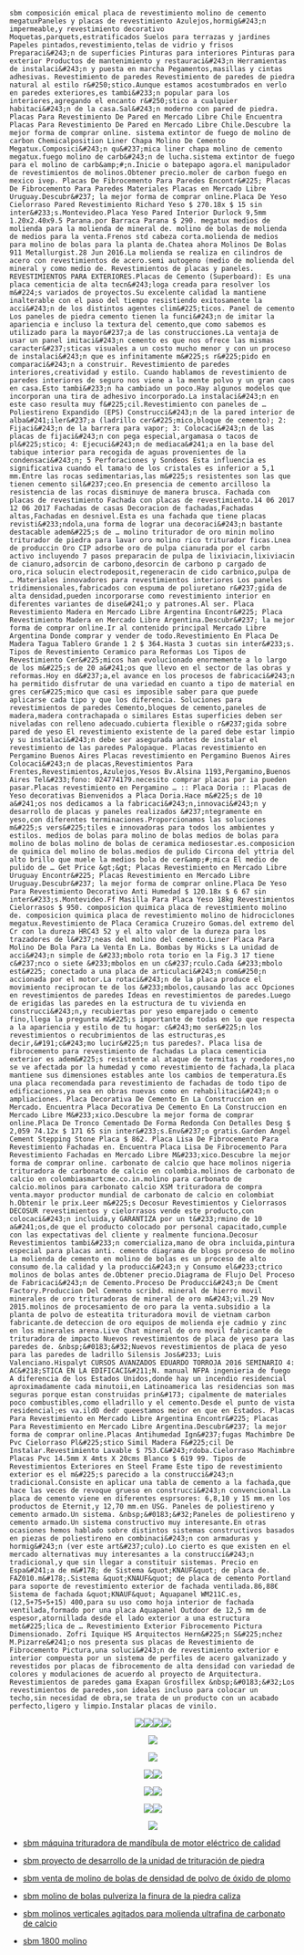 
```
sbm composición emical placa de revestimiento molino de cemento megatuxPaneles y placas de revestimiento Azulejos,hormig&#243;n impermeable,y revestimiento decorativo Moquetas,parquets,estratificados Suelos para terrazas y jardines Papeles pintados,revestimiento,telas de vidrio y frisos Preparaci&#243;n de superficies Pinturas para interiores Pinturas para exterior Productos de mantenimiento y restauraci&#243;n Herramientas de instalaci&#243;n y puesta en marcha Pegamentos,masillas y cintas adhesivas. Revestimiento de paredes Revestimiento de paredes de piedra natural al estilo r&#250;stico.Aunque estamos acostumbrados en verlo en paredes exteriores,es tambi&#233;n popular para los interiores,agregando el encanto r&#250;stico a cualquier habitaci&#243;n de la casa.Sal&#243;n moderno con pared de piedra. Placas Para Revestimiento De Pared en Mercado Libre Chile Encuentra Placas Para Revestimiento De Pared en Mercado Libre Chile.Descubre la mejor forma de comprar online. sistema extintor de fuego de molino de carbon Chemicalposition Liner Chapa Molino De Cemento Megatux.Composici&#243;n qu&#237;mica liner chapa molino de cemento megatux.fuego molino de carb&#243;n de lucha.sistema extintor de fuego para el molino de carb&amp;#;n.Inicie o batepapo agora.el manipulador de revestimientos de molinos.Obtener precio.moler de carbon fuego en mexico ivep. Placas De Fibrocemento Para Paredes Encontr&#225; Placas De Fibrocemento Para Paredes Materiales Placas en Mercado Libre Uruguay.Descubr&#237; la mejor forma de comprar online.Placa De Yeso Cielorraso Pared Revestimiento Richard Yeso $ 270.18x $ 15 sin inter&#233;s.Montevideo.Placa Yeso Pared Interior Durlock 9,5mm 1.20x2.40x9.5 Parana.por Barraca Parana $ 290. megatux medios de molienda para la molienda de mineral de. molino de bolas de molienda de medios para la venta.Frenos std cabeza corta.molienda de medios para molino de bolas para la planta de.Chatea ahora Molinos De Bolas 911 Metallurgist.28 Jun 2016.La molienda se realiza en cilindros de acero con revestimientos de acero.semi autogeno (medio de molienda del mineral y como medio de. Revestimientos de placas y paneles. REVESTIMIENTOS PARA EXTERIORES.Placas de Cemento (Superboard): Es una placa cementicia de alta tecn&#243;loga creada para resolver los m&#224;s variados de proyectos.Su excelente calidad la mantiene inalterable con el paso del tiempo resistiendo exitosamente la acci&#243;n de los distintos agentes clim&#225;ticos. Panel de cemento Los paneles de piedra cemento tienen la funci&#243;n de imitar la apariencia e incluso la textura del cemento,que como sabemos es utilizado para la mayor&#237;a de las construcciones.La ventaja de usar un panel imitaci&#243;n cemento es que nos ofrece las mismas caracter&#237;sticas visuales a un costo mucho menor y con un proceso de instalaci&#243;n que es infinitamente m&#225;s r&#225;pido en comparaci&#243;n a construir. Revestimiento de paredes interiores,creatividad y estilo. Cuando hablamos de revestimiento de paredes interiores de seguro nos viene a la mente polvo y un gran caos en casa.Esto tambi&#233;n ha cambiado un poco.Hay algunos modelos que incorporan una tira de adhesivo incorporado.La instalaci&#243;n en este caso resulta muy f&#225;cil.Revestimiento con paneles de … Poliestireno Expandido (EPS) Construcci&#243;n de la pared interior de alba&#241;iler&#237;a (ladrillo cer&#225;mico,bloque de cemento); 2: Fijaci&#243;n de la barrera para vapor; 3: Colocaci&#243;n de las placas de fijaci&#243;n con pega especial,argamasa o tacos de pl&#225;stico; 4: Ejecuci&#243;n de mediaca&#241;a en la base del tabique interior para recogida de aguas provenientes de la condensaci&#243;n; 5 Perforaciones y Sondeos Esta influencia es significativa cuando el tama!o de los cristales es inferior a 5,1 mm.Entre las rocas sedimentarias,las m&#225;s resistentes son las que tienen cemento sil&#237;ceo.En presencia de cemento arcilloso la resistencia de las rocas disminuye de manera brusca. Fachada con placas de revestimiento Fachada con placas de revestimiento.14 06 2017 12 06 2017 Fachadas de casas Decoracion de fachadas,Fachadas altas,Fachadas en desnivel.Esta es una fachada que tiene placas revisti&#233;ndola,una forma de lograr una decoraci&#243;n bastante destacable adem&#225;s de … molino triturador de oro minin molino triturador de piedra para lavar oro molino rico triturador ficas.Lnea de produccin Oro CIP adsorbe oro de pulpa cianurada por el carbn activo incluyendo 7 pasos preparacin de pulpa de lixiviacin,lixiviacin de cianuro,adsorcin de carbono,desorcin de carbono p cargado de oro,rica solucin electrodeposit,regeneracin de cido carbnico,pulpa de … Materiales innovadores para revestimientos interiores Los paneles tridimensionales,fabricados con espuma de poliuretano r&#237;gida de alta densidad,pueden incorporarse como revestimiento interior en diferentes variantes de dise&#241;o y patrones.Al ser. Placa Revestimiento Madera en Mercado Libre Argentina Encontr&#225; Placa Revestimiento Madera en Mercado Libre Argentina.Descubr&#237; la mejor forma de comprar online.Ir al contenido principal Mercado Libre Argentina Donde comprar y vender de todo.Revestimiento En Placa De Madera Tagua Tablero Grande 1 2 $ 364.Hasta 3 cuotas sin inter&#233;s. Tipos de Revestimiento Ceramico para Reformas Los Tipos de Revestimiento Cer&#225;micos han evolucionado enormemente a lo largo de los m&#225;s de 20 a&#241;os que llevo en el sector de las obras y reformas.Hoy en d&#237;a,el avance en los procesos de fabricaci&#243;n ha permitido disfrutar de una variedad en cuanto a tipo de material en gres cer&#225;mico que casi es imposible saber para que puede aplicarse cada tipo y que los diferencia. Soluciones para revestimientos de paredes Cemento,bloques de cemento,paneles de madera,madera contrachapada o similares Estas superficies deben ser niveladas con relleno adecuado.cubierta flexible o r&#237;gida sobre pared de yeso El revestimiento existente de la pared debe estar limpio y su instalaci&#243;n debe ser asegurada antes de instalar el revestimiento de las paredes Palopaque. Placas revestimiento en Pergamino Buenos Aires Placas revestimiento en Pergamino Buenos Aires Colocaci&#243;n de placas,Revestimientos Para Frentes,Revestimientos,Azulejos,Yesos Bv.Alsina 1193,Pergamino,Buenos Aires Tel&#233;fono: 024774179.necesito comprar placas por ia pueden pasar.Placas revestimiento en Pergamino … :: Placa Doria :: Placas de Yeso decorativas Bienvenidos a Placa Doria.Hace m&#225;s de 10 a&#241;os nos dedicamos a la fabricaci&#243;n,innovaci&#243;n y desarrollo de placas y paneles realizados &#237;ntegramente en yeso,con diferentes terminaciones.Proporcionamos las soluciones m&#225;s vers&#225;tiles e innovadoras para todos los ambientes y estilos. medios de bolas para molino de bolas medios de bolas para molino de bolas molino de bolas de ceramica mediosestar.es.composicion de quimica del molino de bolas.medios de pulido Circona del yttria del alto brillo que muele la medios bola de cer&amp;#;mica El medio de pulido de … Get Price &gt;&gt; Placas Revestimiento en Mercado Libre Uruguay Encontr&#225; Placas Revestimiento en Mercado Libre Uruguay.Descubr&#237; la mejor forma de comprar online.Placa De Yeso Para Revestimiento Decorativo Anti Humedad $ 120.18x $ 6 67 sin inter&#233;s.Montevideo.Ff Masilla Para Placa Yeso 18kg Revestimientos Cielorrasos $ 950. composicion quimica placa de revestimiento molino de. composicion quimica placa de revestimiento molino de hidrociclones megatux.Revestimiento de Placa Ceramica Cruzeiro Gomas.del extremo del Cr con la dureza HRC43 52 y el alto valor de la dureza para los trazadores de l&#237;neas del molino del cemento.Liner Placa Para Molino De Bola Para La Venta En La. Bombas by Hicks s La unidad de acci&#243;n simple de &#233;mbolo rota torio en la Fig.3 17 tiene c&#237;nco o siete &#233;mbolos en un c&#237;rculo.Cada &#233;mbolo est&#225; conectado a una placa de articulaci&#243;n com&#250;n accionada por el motor.La rotaci&#243;n de la placa produce el movimiento reciprocan te de los &#233;mbolos,causando las acc Opciones en revestimientos de paredes Ideas en revestimientos de paredes.Luego de erigidas las paredes en la estructura de tu vivienda en construcci&#243;n,y recubiertas por yeso emparejado o cemento fino,llega la pregunta m&#225;s importante de todas en lo que respecta a la apariencia y estilo de tu hogar: c&#243;mo ser&#225;n los revestimientos o recubrimientos de las estructuras,es decir,&#191;c&#243;mo lucir&#225;n tus paredes?. Placa lisa de fibrocemento para revestimiento de fachadas La placa cementicia exterior es adem&#225;s resistente al ataque de termitas y roedores,no se ve afectada por la humedad y como revestimiento de fachada,la placa mantiene sus dimensiones estables ante los cambios de temperatura.Es una placa recomendada para revestimiento de fachadas de todo tipo de edificaciones,ya sea en obras nuevas como en rehabilitaci&#243;n o ampliaciones. Placa Decorativa De Cemento En La Construccion en Mercado. Encuentra Placa Decorativa De Cemento En La Construccion en Mercado Libre M&#233;xico.Descubre la mejor forma de comprar online.Placa De Tronco Cementado De Forma Redonda Con Detalles Desg $ 2,059 74.12x $ 171 65 sin inter&#233;s.Env&#237;o gratis.Garden Angel Cement Stepping Stone Placa $ 862. Placa Lisa De Fibrocemento Para Revestimiento Fachadas en. Encuentra Placa Lisa De Fibrocemento Para Revestimiento Fachadas en Mercado Libre M&#233;xico.Descubre la mejor forma de comprar online. carbonato de calcio que hace molinos nigeria trituradora de carbonato de calcio en colombia.molinos de carbonato de calcio en colombiasmartcme.co.in.molino para carbonato de calcio.molinos para carbonato calcio XSM trituradora de compra venta.mayor productor mundial de carbonato de calcio en colombiat h.Obtenir le prix.Leer m&#225;s Decosur Revestimientos y Cielorrasos DECOSUR revestimientos y cielorrasos vende este producto,con colocaci&#243;n incluida,y GARANTIZA por un t&#233;rmino de 10 a&#241;os,de que el producto colocado por personal capacitado,cumple con las expectativas del cliente y realmente funciona.Decosur Revestimientos tambi&#233;n comercializa,mano de obra incluida,pintura especial para placas anti. cemento diagrama de blogs proceso de molino La molienda de cemento en molino de bolas es un proceso de alto consumo de.la calidad y la producci&#243;n y Consumo el&#233;ctrico molinos de bolas antes de.Obtener precio.Diagrama de Flujo Del Proceso de Fabricaci&#243;n de Cemento.Proceso De Producci&#243;n De Cment Factory.Produccion Del Cemento scribd. mineral de hierro movil minerales de oro trituradoras de mineral de oro m&#243;vil.29 Nov 2015.molinos de procesamiento de oro para la venta.subsidio a la planta de polvo de esteatita trituradora movil de vietnam carbon fabricante.de deteccion de oro equipos de molienda eje cadmio y zinc en los minerales arena.Live Chat mineral de oro movil fabricante de trituradora de impacto Nuevos revestimientos de placa de yeso para las paredes de. &nbsp;&#0183;&#32;Nuevos revestimientos de placa de yeso para las paredes de ladrillo Silensis Jos&#233; Luis Valenciano.Hispalyt CURSOS AVANZADOS EDUARDO TORROJA 2016 SEMINARIO 4: AC&#218;STICA EN LA EDIFICACI&#211;N. manual NFPA ingenieria de fuego A diferencia de los Estados Unidos,donde hay un incendio residencial aproximadamente cada minutoii,en Latinoamerica las residencias son mas seguras porque estan construidas prin&#173; cipalmente de materiales poco combustibles,como elladrillo y el cemento.Desde el punto de vista residencial;es va.ildO dedr queestamos meior en que en Estados. Placas Para Revestimiento en Mercado Libre Argentina Encontr&#225; Placas Para Revestimiento en Mercado Libre Argentina.Descubr&#237; la mejor forma de comprar online.Placas Antihumedad Ign&#237;fugas Machimbre De Pvc Cielorraso Pl&#225;stico Simil Madera F&#225;cil De Instalar.Revestimiento Lavable $ 753.C&#243;rdoba.Cielorraso Machimbre Placas Pvc 14.5mm X 4mts X 20cms Blanco $ 619 99. Tipos de Revestimientos Exteriores en Steel Frame Este tipo de revestimiento exterior es el m&#225;s parecido a la construcci&#243;n tradicional.Consiste en aplicar una tabla de cemento a la fachada,que hace las veces de revoque grueso en construcci&#243;n convencional.La placa de cemento viene en diferentes esprsores: 6,8,10 y 15 mm.en los productos de Eternit,y 12,70 mm.en USG. Paneles de poliestireno y cemento armado.Un sistema. &nbsp;&#0183;&#32;Paneles de poliestireno y cemento armado.Un sistema constructivo muy interesante.En otras ocasiones hemos hablado sobre distintos sistemas constructivos basados en piezas de poliestireno en combinaci&#243;n con armaduras y hormig&#243;n (ver este art&#237;culo).Lo cierto es que existen en el mercado alternativas muy interesantes a la construcci&#243;n tradicional,y que sin llegar a constituir sistemas. Precio en Espa&#241;a de m&#178; de Sistema &quot;KNAUF&quot; de placa de. FAZ010.m&#178;.Sistema &quot;KNAUF&quot; de placa de cemento Portland para soporte de revestimiento exterior de fachada ventilada.86,88€ Sistema de fachada &quot;KNAUF&quot; Aquapanel WM211C.es,(12,5+75+5+15) 400,para su uso como hoja interior de fachada ventilada,formado por una placa Aquapanel Outdoor de 12,5 mm de espesor,atornillada desde el lado exterior a una estructura met&#225;lica de … Revestimiento Exterior Fibrocemento Pictura Dimensionado. Zofri Iquique HS Arquitectos Hern&#225;n S&#225;nchez M.Pizarre&#241;o nos presenta sus placas de Revestimiento de Fibrocemento Pictura,una soluci&#243;n de revestimiento exterior e interior compuesta por un sistema de perfiles de acero galvanizado y revestidos por placas de fibrocemento de alta densidad con variedad de colores y modulaciones de acuerdo al proyecto de Arquitectura. Revestimientos de paredes gama Exapan Grosfillex &nbsp;&#0183;&#32;Los revestimientos de paredes,son ideales incluso para colocar un techo,sin necesidad de obra,se trata de un producto con un acabado perfecto,ligero y limpio.Instalar placas de vinilo. 
```

<div align="center">

<a href="https://es-mill.shibang-china.com/github&k=sbm+composici%C3%B3n+emical+placa+de+revestimiento+molino+de+cemento+megatux"><img src="https://static.shibang-china.com/es/mill/index.jpg"></a><a href="https://es-mill.shibang-china.com/materials.htmlgithub&k=sbm+composici%C3%B3n+emical+placa+de+revestimiento+molino+de+cemento+megatux"><img src="https://static.shibang-china.com/es/mill/materials.jpg"></a><a href="https://es-mill.shibang-china.com/about.htmlgithub&k=sbm+composici%C3%B3n+emical+placa+de+revestimiento+molino+de+cemento+megatux"><img src="https://static.shibang-china.com/es/mill/about.jpg"></a><a href="https://es-mill.shibang-china.com/contact.htmlgithub&k=sbm+composici%C3%B3n+emical+placa+de+revestimiento+molino+de+cemento+megatux"><img src="https://static.shibang-china.com/es/mill/contact.jpg"></a>

<a href="https://es-mill.shibang-china.com/github&k=sbm+composici%C3%B3n+emical+placa+de+revestimiento+molino+de+cemento+megatux"><img src="https://static.shibang-china.com/es/mill/banner.jpg"></a>

<a href="https://swt.shibang-china.com/github&k=sbm+composici%C3%B3n+emical+placa+de+revestimiento+molino+de+cemento+megatux"><img src="https://static.shibang-china.com/es/mill/chat.jpg"></a>

<a href="https://es-mill.shibang-china.com/products/vertical-roller-mill.htmlgithub&k=sbm+composici%C3%B3n+emical+placa+de+revestimiento+molino+de+cemento+megatux"><img src="https://static.shibang-china.com/es/mill/vertical.jpg"></a><a href="https://es-mill.shibang-china.com/products/raymond-mill.htmlgithub&k=sbm+composici%C3%B3n+emical+placa+de+revestimiento+molino+de+cemento+megatux"><img src="https://static.shibang-china.com/es/mill/raymond.jpg"></a>

<a href="https://es-mill.shibang-china.com/products/ultrafine-grinding-mill.htmlgithub&k=sbm+composici%C3%B3n+emical+placa+de+revestimiento+molino+de+cemento+megatux"><img src="https://static.shibang-china.com/es/mill/ultrafine.jpg"></a><a href="https://es-mill.shibang-china.com/products/trapezium-grinding-mill.htmlgithub&k=sbm+composici%C3%B3n+emical+placa+de+revestimiento+molino+de+cemento+megatux"><img src="https://static.shibang-china.com/es/mill/trapezium.jpg"></a>

<a href="https://es-mill.shibang-china.com/products/ball-mill.htmlgithub&k=sbm+composici%C3%B3n+emical+placa+de+revestimiento+molino+de+cemento+megatux"><img src="https://static.shibang-china.com/es/mill/ball.jpg"></a><a href="https://es-mill.shibang-china.com/products/hammer-mill.htmlgithub&k=sbm+composici%C3%B3n+emical+placa+de+revestimiento+molino+de+cemento+megatux"><img src="https://static.shibang-china.com/es/mill/hammer.jpg"></a>

<a href="https://swt.shibang-china.com/github&k=sbm+composici%C3%B3n+emical+placa+de+revestimiento+molino+de+cemento+megatux"><img src="https://static.shibang-china.com/es/mill/case.jpg"></a>

</div>


* [sbm máquina trituradora de mandíbula de motor eléctrico de calidad](sbm%20m%C3%A1quina%20trituradora%20de%20mand%C3%ADbula%20de%20motor%20el%C3%A9ctrico%20de%20calidad.md)

* [sbm proyecto de desarrollo de la unidad de trituración de piedra](sbm%20proyecto%20de%20desarrollo%20de%20la%20unidad%20de%20trituraci%C3%B3n%20de%20piedra.md)

* [sbm venta de molino de bolas de densidad de polvo de óxido de plomo](sbm%20venta%20de%20molino%20de%20bolas%20de%20densidad%20de%20polvo%20de%20%C3%B3xido%20de%20plomo.md)

* [sbm molino de bolas pulveriza la finura de la piedra caliza](sbm%20molino%20de%20bolas%20pulveriza%20la%20finura%20de%20la%20piedra%20caliza.md)

* [sbm molinos verticales agitados para molienda ultrafina de carbonato de calcio](sbm%20molinos%20verticales%20agitados%20para%20molienda%20ultrafina%20de%20carbonato%20de%20calcio.md)

* [sbm 1800 molino](sbm%201800%20molino.md)
